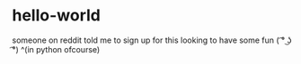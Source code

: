 # hello-world
someone on reddit told me to sign up for this
looking to have some fun ( ͡° ͜ʖ ͡°) 
^(in python ofcourse)

